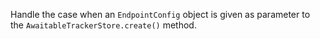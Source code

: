 Handle the case when an `EndpointConfig` object is given as parameter to the `AwaitableTrackerStore.create()` method.
